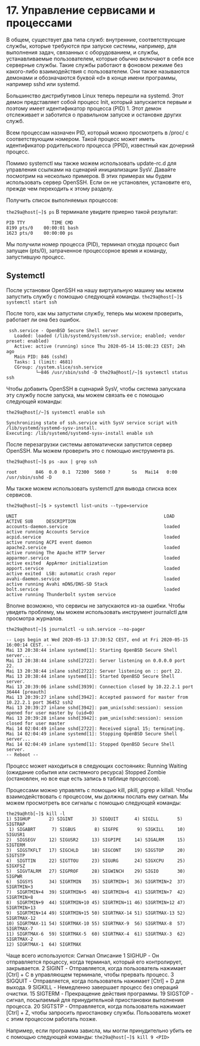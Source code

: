 # 17.   Управление сервисами и процессами


В общем, существует два типа служб: внутренние, соответствующие службы, которые требуются при запуске системы, например, для выполнения задач, связанных с оборудованием, и службы, устанавливаемые пользователем, которые обычно включают в себя все серверные службы. Такие службы работают в фоновом режиме без какого-либо взаимодействия с пользователем. Они также называются демонами и обозначаются буквой «d» в конце имени программы, например sshd или systemd.

Большинство дистрибутивов Linux теперь перешли на systemd. Этот демон представляет собой процесс Init, который запускается первым и поэтому имеет идентификатор процесса (PID) 1. Этот демон отслеживает и заботится о правильном запуске и остановке других служб.

Всем процессам назначен PID, который можно просмотреть в /proc/ с соответствующим номером. Такой процесс может иметь идентификатор родительского процесса (PPID), известный как дочерний процесс.

Помимо systemctl мы также можем использовать update-rc.d для управления ссылками на сценарий инициализации SysV. Давайте посмотрим на несколько примеров. В этих примерах мы будем использовать сервер OpenSSH. Если он не установлен, установите его, прежде чем переходить к этому разделу.

Получить список выполняемых процессов:

```the29a@host[~]$ ps```
В терминале увидите приерно такой результат:
```
PID TTY          TIME CMD
8199 pts/0    00:00:01 bash
1623 pts/0    00:00:00 ps
```
Мы получили номер процесса (PID), терминал откуда процесс был запущен (pts/0), 
затраченное процессорное время и команду, запустившую процесс.


Systemctl
---
После установки OpenSSH на нашу виртуальную машину мы можем запустить службу с помощью следующей команды.
```the29a@host[~]$ systemctl start ssh```

После того, как мы запустили службу, теперь мы можем проверить, работает ли она без ошибок.

```
 ssh.service - OpenBSD Secure Shell server
   Loaded: loaded (/lib/systemd/system/ssh.service; enabled; vendor preset: enabled)
   Active: active (running) since Thu 2020-05-14 15:08:23 CEST; 24h ago
   Main PID: 846 (sshd)
   Tasks: 1 (limit: 4681)
   CGroup: /system.slice/ssh.service
           └─846 /usr/sbin/sshd -D the29a@host[/~]$ systemctl status ssh
```        
Чтобы добавить OpenSSH в сценарий SysV, чтобы система запускала эту службу после запуска, мы можем связать ее с помощью следующей команды:
```
the29a@host[/~]$ systemctl enable ssh

Synchronizing state of ssh.service with SysV service script with /lib/systemd/systemd-sysv-install.
Executing: /lib/systemd/systemd-sysv-install enable ssh
```
После перезагрузки системы автоматически запустится сервер OpenSSH. Мы можем проверить это с помощью инструмента ps.
```
the29a@host[~]$ ps -aux | grep ssh

root       846  0.0  0.1  72300  5660 ?        Ss   Mai14   0:00 /usr/sbin/sshd -D
```
Мы также можем использовать systemctl для вывода списка всех сервисов.
```
the29a@host[~]$ > systemctl list-units --type=service

UNIT                                                       LOAD   ACTIVE SUB     DESCRIPTION              
accounts-daemon.service                                    loaded active running Accounts Service         
acpid.service                                              loaded active running ACPI event daemon        
apache2.service                                            loaded active running The Apache HTTP Server   
apparmor.service                                           loaded active exited  AppArmor initialization  
apport.service                                             loaded active exited  LSB: automatic crash repor
avahi-daemon.service                                       loaded active running Avahi mDNS/DNS-SD Stack  
bolt.service                                               loaded active running Thunderbolt system service
```
Вполне возможно, что сервисы не запускаются из-за ошибки. Чтобы увидеть проблему, мы можем использовать инструмент journalctl для просмотра журналов.
```
the29a@host[~]$ journalctl -u ssh.service --no-pager

-- Logs begin at Wed 2020-05-13 17:30:52 CEST, end at Fri 2020-05-15 16:00:14 CEST. --
Mai 13 20:38:44 inlane systemd[1]: Starting OpenBSD Secure Shell server...
Mai 13 20:38:44 inlane sshd[2722]: Server listening on 0.0.0.0 port 22.
Mai 13 20:38:44 inlane sshd[2722]: Server listening on :: port 22.
Mai 13 20:38:44 inlane systemd[1]: Started OpenBSD Secure Shell server.
Mai 13 20:39:06 inlane sshd[3939]: Connection closed by 10.22.2.1 port 36444 [preauth]
Mai 13 20:39:27 inlane sshd[3942]: Accepted password for master from 10.22.2.1 port 36452 ssh2
Mai 13 20:39:27 inlane sshd[3942]: pam_unix(sshd:session): session opened for user master by (uid=0)
Mai 13 20:39:28 inlane sshd[3942]: pam_unix(sshd:session): session closed for user master
Mai 14 02:04:49 inlane sshd[2722]: Received signal 15; terminating.
Mai 14 02:04:49 inlane systemd[1]: Stopping OpenBSD Secure Shell server...
Mai 14 02:04:49 inlane systemd[1]: Stopped OpenBSD Secure Shell server.
-- Reboot --
```
Процесс может находиться в следующих состояниях:
    Running
    Waiting (ожидание события или системного ресурса)
    Stopped
    Zombie (остановлен, но все еще есть запись в таблице процессов).
    
Процессами можно управлять с помощью kill, pkill, pgrep и killall. Чтобы взаимодействовать с процессом, мы должны послать ему сигнал. Мы можем просмотреть все сигналы с помощью следующей команды:
```
the29a@htb[~]$ kill -l
1) SIGHUP       2) SIGINT       3) SIGQUIT      4) SIGILL       5) SIGTRAP
 1) SIGABRT      7) SIGBUS       8) SIGFPE       9) SIGKILL     10) SIGUSR1
2)  SIGSEGV     12) SIGUSR2     13) SIGPIPE     14) SIGALRM     15) SIGTERM
3)  SIGSTKFLT   17) SIGCHLD     18) SIGCONT     19) SIGSTOP     20) SIGTSTP
4)  SIGTTIN     22) SIGTTOU     23) SIGURG      24) SIGXCPU     25) SIGXFSZ
5)  SIGVTALRM   27) SIGPROF     28) SIGWINCH    29) SIGIO       30) SIGPWR
6)  SIGSYS      34) SIGRTMIN    35) SIGRTMIN+1  36) SIGRTMIN+2  37) SIGRTMIN+3
7)  SIGRTMIN+4  39) SIGRTMIN+5  40) SIGRTMIN+6  41) SIGRTMIN+7  42) SIGRTMIN+8
8)  SIGRTMIN+9  44) SIGRTMIN+10 45) SIGRTMIN+11 46) SIGRTMIN+12 47) SIGRTMIN+13
9)  SIGRTMIN+14 49) SIGRTMIN+15 50) SIGRTMAX-14 51) SIGRTMAX-13 52) SIGRTMAX-12
10) SIGRTMAX-11 54) SIGRTMAX-10 55) SIGRTMAX-9  56) SIGRTMAX-8  57) SIGRTMAX-7
11) SIGRTMAX-6  59) SIGRTMAX-5  60) SIGRTMAX-4  61) SIGRTMAX-3  62) SIGRTMAX-2
12) SIGRTMAX-1  64) SIGRTMAX
```
Чаще всего используются:
Сигнал Описание 
1 	SIGHUP - Он отправляется процессу, когда терминал, который его контролирует, закрывается.
2 	SIGINT - Отправляется, когда пользователь нажимает [Ctrl] + C в управляющем терминале, чтобы прервать процесс.
3 	SIGQUIT - Отправляется, когда пользователь нажимает [Ctrl] + D для выхода.
9 	SIGKILL - Немедленно завершает процесс без операций очистки.
15 	SIGTERM - Прекращение действия программы.
19 	SIGSTOP -  сигнал, посылаемый для принудительной приостановки выполнения процесса.
20 	SIGTSTP - Отправляется, когда пользователь нажимает [Ctrl] + Z, чтобы запросить приостановку службы. Пользователь может с этим процессом работать позже.

Например, если программа зависла, мы могли принудительно убить ее с помощью следующей команды:
```the29a@host[~]$ kill 9 <PID> ```
